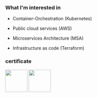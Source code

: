 ### What I'm interested in

- Container-Orchestration (Kubernetes)

- Public cloud services (AWS)

- Microservices Architecture (MSA)

- Infrastructure as code (Terraform)
 
### certificate

<img src="https://user-images.githubusercontent.com/118710033/222036332-0f35f947-7ef4-4d8a-b223-48990eda0176.png"  width="70" height="70"/>   <img src="https://user-images.githubusercontent.com/118710033/222035821-b18cb7c4-8a1c-47b3-8c99-ef9f9e3ac47d.png"  width="70" height="70"/>


